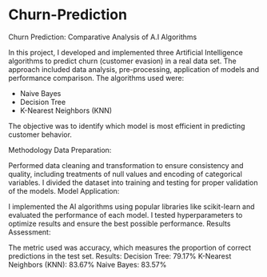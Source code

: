 # Churn-Prediction
Churn Prediction: Comparative Analysis of A.I Algorithms

In this project, I developed and implemented three Artificial Intelligence algorithms to predict churn (customer evasion) in a real data set.
The approach included data analysis, pre-processing, application of models and performance comparison.
The algorithms used were:

- Naive Bayes
- Decision Tree
- K-Nearest Neighbors (KNN)

The objective was to identify which model is most efficient in predicting customer behavior.

Methodology
Data Preparation:

Performed data cleaning and transformation to ensure consistency and quality, including treatments of null values ​​and encoding of categorical variables.
I divided the dataset into training and testing for proper validation of the models.
Model Application:

I implemented the AI ​​algorithms using popular libraries like scikit-learn and evaluated the performance of each model.
I tested hyperparameters to optimize results and ensure the best possible performance.
Results Assessment:

The metric used was accuracy, which measures the proportion of correct predictions in the test set.
Results:
Decision Tree: 79.17%
K-Nearest Neighbors (KNN): 83.67%
Naive Bayes: 83.57%
